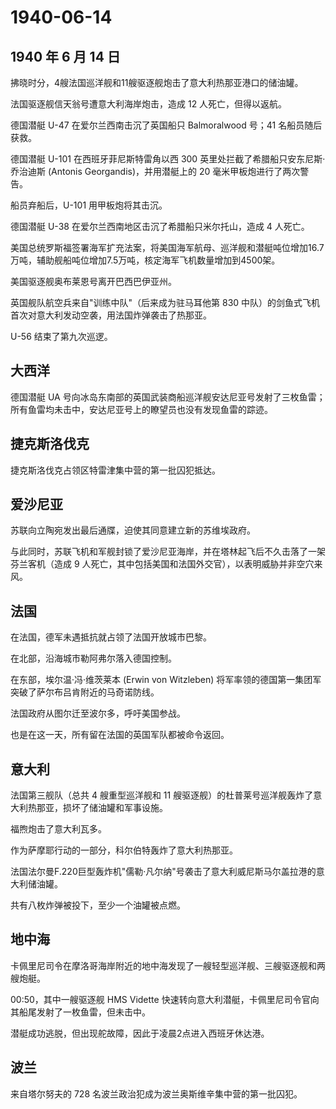 # 1940-06-14

## 1940 年 6 月 14 日

拂晓时分，4艘法国巡洋舰和11艘驱逐舰炮击了意大利热那亚港口的储油罐。

法国驱逐舰信天翁号遭意大利海岸炮击，造成 12 人死亡，但得以返航。

德国潜艇 U-47 在爱尔兰西南击沉了英国船只 Balmoralwood 号；41
名船员随后获救。

德国潜艇 U-101 在西班牙菲尼斯特雷角以西 300
英里处拦截了希腊船只安东尼斯·乔治迪斯 (Antonis Georgandis)，并用潜艇上的
20 毫米甲板炮进行了两次警告。

船员弃船后，U-101 用甲板炮将其击沉。

德国潜艇 U-38 在爱尔兰西南地区击沉了希腊船只米尔托山，造成 4 人死亡。

美国总统罗斯福签署海军扩充法案，将美国海军航母、巡洋舰和潜艇吨位增加16.7万吨，辅助舰船吨位增加7.5万吨，核定海军飞机数量增加到4500架。

美国驱逐舰奥布莱恩号离开巴西巴伊亚州。

英国舰队航空兵来自"训练中队"（后来成为驻马耳他第 830
中队）的剑鱼式飞机首次对意大利发动空袭，用法国炸弹袭击了热那亚。

U-56 结束了第九次巡逻。

## 大西洋

德国潜艇 UA
号向冰岛东南部的英国武装商船巡洋舰安达尼亚号发射了三枚鱼雷；所有鱼雷均未击中，安达尼亚号上的瞭望员也没有发现鱼雷的踪迹。

## 捷克斯洛伐克

捷克斯洛伐克占领区特雷津集中营的第一批囚犯抵达。

## 爱沙尼亚

苏联向立陶宛发出最后通牒，迫使其同意建立新的苏维埃政府。

与此同时，苏联飞机和军舰封锁了爱沙尼亚海岸，并在塔林起飞后不久击落了一架芬兰客机（造成
9 人死亡，其中包括美国和法国外交官），以表明威胁并非空穴来风。

## 法国

在法国，德军未遇抵抗就占领了法国开放城市巴黎。

在北部，沿海城市勒阿弗尔落入德国控制。

在东部，埃尔温·冯·维茨莱本 (Erwin von Witzleben)
将军率领的德国第一集团军突破了萨尔布吕肯附近的马奇诺防线。

法国政府从图尔迁至波尔多，呼吁美国参战。

也是在这一天，所有留在法国的英国军队都被命令返回。

## 意大利

法国第三舰队（总共 4 艘重型巡洋舰和 11
艘驱逐舰）的杜普莱号巡洋舰轰炸了意大利热那亚，损坏了储油罐和军事设施。

福煦炮击了意大利瓦多。

作为萨摩耶行动的一部分，科尔伯特轰炸了意大利热那亚。

法国法尔曼F.220巨型轰炸机"儒勒·凡尔纳"号袭击了意大利威尼斯马尔盖拉港的意大利储油罐。

共有八枚炸弹被投下，至少一个油罐被点燃。

## 地中海

卡佩里尼司令在摩洛哥海岸附近的地中海发现了一艘轻型巡洋舰、三艘驱逐舰和两艘炮艇。

00:50，其中一艘驱逐舰 HMS Vidette
快速转向意大利潜艇，卡佩里尼司令官向其船尾发射了一枚鱼雷，但未击中。

潜艇成功逃脱，但出现舵故障，因此于凌晨2点进入西班牙休达港。

## 波兰

来自塔尔努夫的 728 名波兰政治犯成为波兰奥斯维辛集中营的第一批囚犯。

